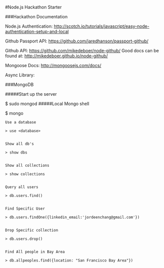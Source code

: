 #Node.js Hackathon Starter

###Hackathon Documentation

Node.js Authentication:
http://scotch.io/tutorials/javascript/easy-node-authentication-setup-and-local

Github Passport API:
https://github.com/jaredhanson/passport-github/

Github API:
https://github.com/mikedeboer/node-github/
Good docs can be found at:
http://mikedeboer.github.io/node-github/

Mongoose Docs:
http://mongoosejs.com/docs/

Async Library:


###MongoDB


#####Start up the server

$ sudo mongod
#####Local Mongo shell

$ mongo


	Use a database

	> use <database>


	Show all db's

	> show dbs


	Show all collections

	> show collections


	Query all users

	> db.users.find()


	Find Specific User

	> db.users.findOne({linkedin_email:'jordeenchang@gmail.com'})


	Drop Specific collection

	> db.users.drop()


	Find All people in Bay Area

	> db.allpeoples.find({location: "San Francisco Bay Area"})